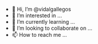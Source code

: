 - 👋 Hi, I’m @vidalgallegos
- 👀 I’m interested in ...
- 🌱 I’m currently learning ...
- 💞️ I’m looking to collaborate on ...
- 📫 How to reach me ...

<!---
vidalgallegos/vidalgallegos is a ✨ special ✨ repository because its `README.md` (this file) appears on your GitHub profile.
You can click the Preview link to take a look at your changes.
--->
